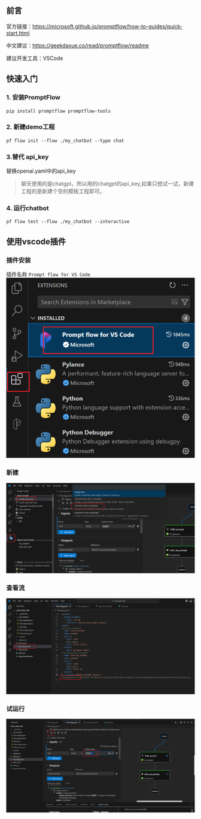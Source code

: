 ## 前言

官方链接：https://microsoft.github.io/promptflow/how-to-guides/quick-start.html

中文建议：https://geekdaxue.co/read/promptflow/readme

建议开发工具：VSCode

## 快速入门

### 1. 安装PromptFlow

```
pip install promptflow promptflow-tools
```

### 2. 新建demo工程

```shell
pf flow init --flow ./my_chatbot --type chat
```

### 3.替代 api_key

替换openai.yaml中的api_key

> 聊天使用的是chatgpt，所以用的chatgpt的api_key,如果只想试一试，新建工程的是新建个空的模板工程即可。


### 4. 运行chatbot

```
pf flow test --flow ./my_chatbot --interactive
```

## 使用vscode插件

### 插件安装
插件名称
`Prompt flow for VS Code`
![img.png](../img/vscode_prompt4.png)

### 新建
![img.png](../img/vscode_prompt2.png)

### 查看流
![img.png](../img/vscode_prompt3.png)

### 试运行

![img.png](../img/vscode_prompt1.png)


